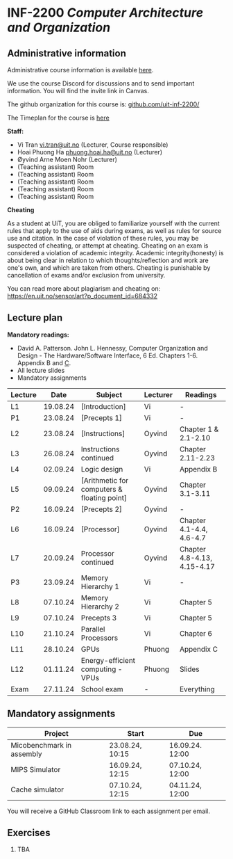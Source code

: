 # INF-2200 *Computer Architecture and Organization*

## Administrative information

Administrative course information is available [here](https://uit.no/utdanning/emner/emne/842290/inf-2200).

We use the course Discord for discussions and to send important information. You will find the invite link in Canvas.

The github organization for this course is: [github.com/uit-inf-2200/](https://github.com/uit-inf-2200)

The Timeplan for the course is [here](https://tp.educloud.no/uit/timeplan/timeplan.php?id%5B%5D=INF-2200%2C1&type=course&sem=24h&campus=&hide_old=1)

**Staff:**
* Vi Tran <vi.tran@uit.no> (Lecturer, Course responsible)
* Hoai Phuong Ha <phuong.hoai.ha@uit.no> (Lecturer)
* Øyvind Arne Moen Nohr (Lecturer)
* (Teaching assistant) Room 
* (Teaching assistant) Room
* (Teaching assistant) Room
* (Teaching assistant) Room
* (Teaching assistant) Room 

**Cheating**

As a student at UiT, you are obliged to familiarize yourself with the current rules that apply to the use of aids during exams, as well as rules for source use and citation. In the case of violation of these rules, you may be suspected of cheating, or attempt at cheating. Cheating on an exam is considered a violation of academic integrity. Academic integrity(honesty) is about being clear in relation to which thoughts/reflection and work are one's own, and which are taken from others. Cheating is punishable by cancellation of exams and/or exclusion from university.

You can read more about plagiarism and cheating on: https://en.uit.no/sensor/art?p_document_id=684332

## Lecture plan

**Mandatory readings:**
* David A. Patterson. John L. Hennessy, Computer Organization and Design - The Hardware/Software Interface, 6 Ed. Chapters 1-6. Appendix B and [C](https://www.elsevier.com/__data/assets/pdf_file/0010/1191376/Appendix-C.PDF).
* All lecture slides
* Mandatory assignments

| Lecture | Date     | Subject                                                                                                                                           | Lecturer  | Readings                    |
| ------- | -------- | ------------------------------------------------------------------------------------------------------------------------------------------------- | --------- | --------------------------- |
| L1      | 19.08.24 | [Introduction]                              | Vi | -                           | Chapter 1
| P1      | 23.08.24 | [Precepts 1]                               | Vi | -                           |
| L2      | 23.08.24 | [Instructions]  | Oyvind | Chapter 1 & 2.1-2.10        |
| L3      | 26.08.24 | Instructions continued                                                                                                                            | Oyvind | Chapter 2.11-2.23           |
| L4      | 02.09.24 | Logic design                                                                                                                                      | Vi        | Appendix B                  |
| L5      | 09.09.24 | [Arithmetic for computers & floating point] | Oyvind | Chapter 3.1-3.11            |
| P2      | 16.09.24 | [Precepts 2]                               | Oyvind | -                           |
| L6      | 16.09.24 | [Processor]                                         | Oyvind | Chapter 4.1-4.4, 4.6-4.7    |
| L7      | 20.09.24 | Processor continued                                                                                                                               | Oyvind | Chapter 4.8-4.13, 4.15-4.17 |
| P3      | 23.09.24 | Memory Hierarchy 1                                                                                                                                | Vi        | -                           |
| L8      | 07.10.24 | Memory Hierarchy 2                                                                                                                                | Vi        | Chapter 5                   |
| L9      | 07.10.24 | Precepts 3                                                                                                                                        | Vi        | Chapter 5                   |
| L10     | 21.10.24 | Parallel Processors                                                                                                                               | Vi        | Chapter 6                   |
| L11     | 28.10.24 | GPUs                                                                                                                                              | Phuong        | Appendix C                  |
| L12     | 01.11.24 | Energy-efficient computing - VPUs                                                                                                                 | Phuong         | Slides                  |
| Exam    | 27.11.24 | School exam                                                                                                                                       | -         | Everything                  |

## Mandatory assignments

| Project                   | Start           | Due             |
| ------------------------- | --------------- | --------------- |
| Micobenchmark in assembly | 23.08.24, 10:15 | 16.09.24. 12:00 |
| MIPS Simulator            | 16.09.24, 12:15 | 07.10.24, 12:00 |
| Cache simulator           | 07.10.24, 12:15 | 04.11.24, 12:00 |

You will receive a GitHub Classroom link to each assignment per email. 

## Exercises

1. TBA
